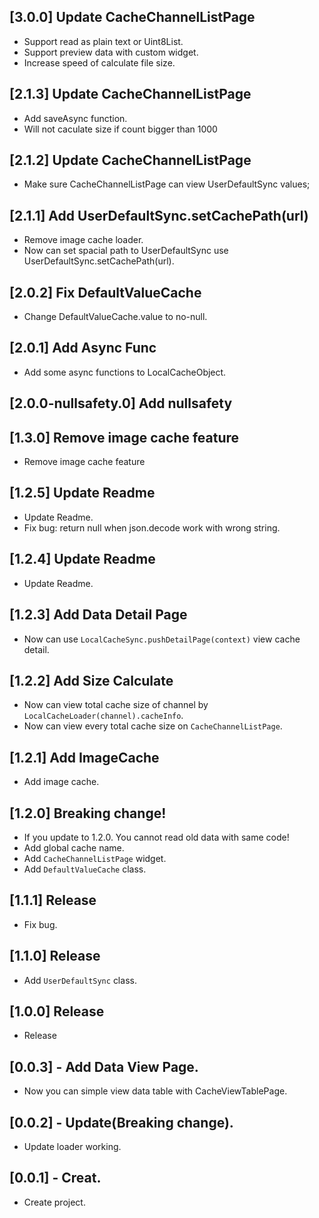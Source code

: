 ## [3.0.0] Update CacheChannelListPage

- Support read as plain text or Uint8List.
- Support preview data with custom widget.
- Increase speed of calculate file size.

## [2.1.3] Update CacheChannelListPage

- Add saveAsync function.
- Will not caculate size if count bigger than 1000

## [2.1.2] Update CacheChannelListPage

- Make sure CacheChannelListPage can view UserDefaultSync values;

## [2.1.1] Add UserDefaultSync.setCachePath(url)

- Remove image cache loader.
- Now can set spacial path to UserDefaultSync use UserDefaultSync.setCachePath(url).

## [2.0.2] Fix DefaultValueCache

- Change DefaultValueCache.value to no-null.

## [2.0.1] Add Async Func

- Add some async functions to LocalCacheObject.

## [2.0.0-nullsafety.0] Add nullsafety

## [1.3.0] Remove image cache feature

- Remove image cache feature

## [1.2.5] Update Readme

- Update Readme.
- Fix bug: return null when json.decode work with wrong string.

## [1.2.4] Update Readme

- Update Readme.

## [1.2.3] Add Data Detail Page

- Now can use `LocalCacheSync.pushDetailPage(context)` view cache detail.

## [1.2.2] Add Size Calculate

- Now can view total cache size of channel by `LocalCacheLoader(channel).cacheInfo`.
- Now can view every total cache size on `CacheChannelListPage`.

## [1.2.1] Add ImageCache

- Add image cache.

## [1.2.0] Breaking change!

- If you update to 1.2.0. You cannot read old data with same code!
- Add global cache name.
- Add `CacheChannelListPage` widget.
- Add `DefaultValueCache` class.

## [1.1.1] Release

- Fix bug.

## [1.1.0] Release

- Add `UserDefaultSync` class.

## [1.0.0] Release

- Release

## [0.0.3] - Add Data View Page.

- Now you can simple view data table with CacheViewTablePage.

## [0.0.2] - Update(Breaking change).

- Update loader working.

## [0.0.1] - Creat.

- Create project.
